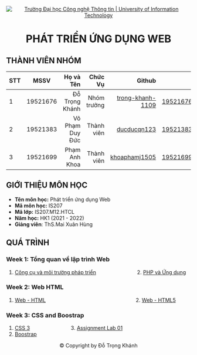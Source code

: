 <!-- Banner -->
<p align="center">
  <a href="https://www.uit.edu.vn/" title="Trường Đại học Công nghệ Thông tin" style="border: none;">
    <img src="https://i.imgur.com/WmMnSRt.png" alt="Trường Đại học Công nghệ Thông tin | University of Information Technology">
  </a>
</p>

<h1 align="center"><b>PHÁT TRIỂN ỨNG DỤNG WEB</b></h>

## THÀNH VIÊN NHÓM
| STT    | MSSV          | Họ và Tên              |Chức Vụ    | Github                                                  | Email                   |
| ------ |:-------------:| ----------------------:|----------:|--------------------------------------------------------:|-------------------------:
| 1      | 19521676      | Đỗ Trọng Khánh         |Nhóm trưởng|[trong-khanh-1109](https://github.com/trong-khanh-1109)  |19521676@gm.uit.edu.vn   |
| 2      | 19521383      | Võ Phạm Duy Đức        |Thành viên |[ducducqn123](https://github.com/ducducqn123)            |19521383@gm.uit.edu.vn   |
| 3      | 19521699      | Phạm Anh Khoa          |Thành viên |[khoaphamj1505](https://github.com/khoaphamj1505)        |19521699@gm.uit.edu.vn   |

## GIỚI THIỆU MÔN HỌC
* **Tên môn học:** Phát triển ứng dụng Web
* **Mã môn học:** IS207
* **Mã lớp:** IS207.M12.HTCL
* **Năm học:** HK1 (2021 - 2022)
* **Giảng viên**: ThS.Mai Xuân Hùng

## QUÁ TRÌNH
### Week 1: Tổng quan về lập trình Web
   1. [Công cụ và môi trường pháp triển](https://github.com/trong-khanh-1109/IS207.M12.HTCL/blob/d3fe5013297d8d378d439e6d166dd61440ddf491/Week_1/Chu%CC%9Bo%CC%9Bng%201c%20Co%CC%82ng_cu%CC%A3_va%CC%80_mo%CC%82i_tru%CC%9Bo%CC%9B%CC%80ng_pha%CC%81t%20trie%CC%82%CC%89n.pdf)&emsp;&emsp;&emsp;&emsp;&emsp;&emsp;&emsp;&emsp;2. [PHP và Ứng dụng](https://github.com/trong-khanh-1109/IS207.M12.HTCL/blob/0ce9c8af9eeffa6480338e64b1b1624dc669dc19/Week_1/Chu%CC%9Bo%CC%9Bng%201d%20PHP_va%CC%80_U%CC%9B%CC%81ng_du%CC%A3ng.pdf)
 
### Week 2: Web HTML
  1. [Web - HTML](https://github.com/trong-khanh-1109/IS207.M12.HTCL/blob/6756fb3157094ec873480faf89e64b15f9311fda/Week_2/Chu%CC%9Bo%CC%9Bng%202%20Web-HTML.pdf)&emsp;&emsp;&emsp;&emsp;&emsp;&emsp;&emsp;&emsp;&emsp;&emsp;&emsp;&emsp;&emsp;&emsp;&emsp;&emsp;&emsp;&nbsp;&nbsp;2. [Web - HTML5](https://github.com/trong-khanh-1109/IS207.M12.HTCL/blob/6756fb3157094ec873480faf89e64b15f9311fda/Week_2/Chu%CC%9Bo%CC%9Bng%202%20Web-HTML5.pdf)

### Week 3: CSS and Boostrap
  1. [CSS 3](https://github.com/trong-khanh-1109/IS207.M12.HTCL/blob/dbc3f5eb3f577b38eefe5d032c02f0a2888ed239/Week_3/Chu%CC%9Bo%CC%9Bng%202%20CSS3.pdf)&emsp;&emsp;&emsp;&emsp;&emsp;&emsp;&emsp;&emsp;3. [Assignment Lab 01](Week_3/Lab_01)
  2. [Boostrap](https://github.com/trong-khanh-1109/IS207.M12.HTCL/blob/dbc3f5eb3f577b38eefe5d032c02f0a2888ed239/Week_3/Chu%CC%9Bo%CC%9Bng%202%20Bootstrap.pdf)

<!-- Footer -->
<p align="center">© Copyright by Đỗ Trọng Khánh</p>
